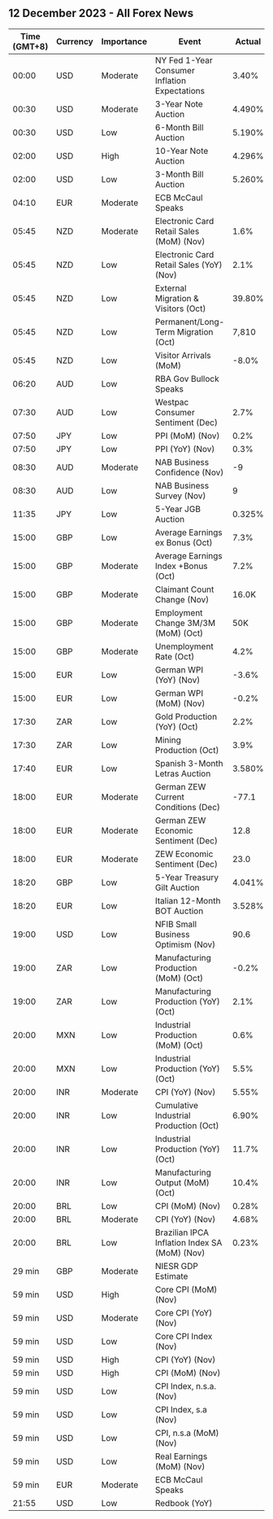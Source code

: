 ## 12 December 2023 - All Forex News

| Time (GMT+8) | Currency | Importance | Event | Actual | Forecast | Previous |
|------|----------|------------|-------|--------|----------|----------|
| 00:00 | USD | Moderate | NY Fed 1-Year Consumer Inflation Expectations | 3.40% |  | 3.60% |
| 00:30 | USD | Moderate | 3-Year Note Auction | 4.490% |  | 4.701% |
| 00:30 | USD | Low | 6-Month Bill Auction | 5.190% |  | 5.190% |
| 02:00 | USD | High | 10-Year Note Auction | 4.296% |  | 4.519% |
| 02:00 | USD | Low | 3-Month Bill Auction | 5.260% |  | 5.250% |
| 04:10 | EUR | Moderate | ECB McCaul Speaks |  |  |  |
| 05:45 | NZD | Moderate | Electronic Card Retail Sales (MoM) (Nov) | 1.6% |  | -0.6% |
| 05:45 | NZD | Low | Electronic Card Retail Sales (YoY) (Nov) | 2.1% |  | -2.0% |
| 05:45 | NZD | Low | External Migration & Visitors (Oct) | 39.80% |  | 48.70% |
| 05:45 | NZD | Low | Permanent/Long-Term Migration (Oct) | 7,810 |  | 10,010 |
| 05:45 | NZD | Low | Visitor Arrivals (MoM) | -8.0% |  | 2.3% |
| 06:20 | AUD | Low | RBA Gov Bullock Speaks |  |  |  |
| 07:30 | AUD | Low | Westpac Consumer Sentiment (Dec) | 2.7% |  | -2.6% |
| 07:50 | JPY | Low | PPI (MoM) (Nov) | 0.2% | 0.2% | -0.3% |
| 07:50 | JPY | Low | PPI (YoY) (Nov) | 0.3% | 0.1% | 0.9% |
| 08:30 | AUD | Moderate | NAB Business Confidence (Nov) | -9 |  | -3 |
| 08:30 | AUD | Low | NAB Business Survey (Nov) | 9 |  | 13 |
| 11:35 | JPY | Low | 5-Year JGB Auction | 0.325% |  | 0.418% |
| 15:00 | GBP | Low | Average Earnings ex Bonus (Oct) | 7.3% | 7.4% | 7.8% |
| 15:00 | GBP | Moderate | Average Earnings Index +Bonus (Oct) | 7.2% | 7.7% | 8.0% |
| 15:00 | GBP | Moderate | Claimant Count Change (Nov) | 16.0K | 15.0K | 8.9K |
| 15:00 | GBP | Moderate | Employment Change 3M/3M (MoM) (Oct) | 50K |  | 52K |
| 15:00 | GBP | Moderate | Unemployment Rate (Oct) | 4.2% | 4.2% | 4.2% |
| 15:00 | EUR | Low | German WPI (YoY) (Nov) | -3.6% |  | -4.2% |
| 15:00 | EUR | Low | German WPI (MoM) (Nov) | -0.2% | -0.1% | -0.7% |
| 17:30 | ZAR | Low | Gold Production (YoY) (Oct) | 2.2% |  | -0.2% |
| 17:30 | ZAR | Low | Mining Production (Oct) | 3.9% | 1.5% | -1.9% |
| 17:40 | EUR | Low | Spanish 3-Month Letras Auction | 3.580% |  | 3.552% |
| 18:00 | EUR | Moderate | German ZEW Current Conditions (Dec) | -77.1 | -76.0 | -79.8 |
| 18:00 | EUR | Moderate | German ZEW Economic Sentiment (Dec) | 12.8 | 8.8 | 9.8 |
| 18:00 | EUR | Moderate | ZEW Economic Sentiment (Dec) | 23.0 | 11.2 | 13.8 |
| 18:20 | GBP | Low | 5-Year Treasury Gilt Auction | 4.041% |  | 4.474% |
| 18:20 | EUR | Low | Italian 12-Month BOT Auction | 3.528% |  | 3.860% |
| 19:00 | USD | Low | NFIB Small Business Optimism (Nov) | 90.6 | 90.7 | 90.7 |
| 19:00 | ZAR | Low | Manufacturing Production (MoM) (Oct) | -0.2% | 0.4% | -0.8% |
| 19:00 | ZAR | Low | Manufacturing Production (YoY) (Oct) | 2.1% | 1.8% | -4.1% |
| 20:00 | MXN | Low | Industrial Production (MoM) (Oct) | 0.6% | -0.1% | 0.2% |
| 20:00 | MXN | Low | Industrial Production (YoY) (Oct) | 5.5% | 4.2% | 4.0% |
| 20:00 | INR | Moderate | CPI (YoY) (Nov) | 5.55% | 5.70% | 4.87% |
| 20:00 | INR | Low | Cumulative Industrial Production (Oct) | 6.90% |  | 6.00% |
| 20:00 | INR | Low | Industrial Production (YoY) (Oct) | 11.7% | 10.0% | 5.8% |
| 20:00 | INR | Low | Manufacturing Output (MoM) (Oct) | 10.4% |  | 4.9% |
| 20:00 | BRL | Low | CPI (MoM) (Nov) | 0.28% | 0.30% | 0.24% |
| 20:00 | BRL | Moderate | CPI (YoY) (Nov) | 4.68% | 4.70% | 4.82% |
| 20:00 | BRL | Low | Brazilian IPCA Inflation Index SA (MoM) (Nov) | 0.23% |  | 0.23% |
| 29 min | GBP | Moderate | NIESR GDP Estimate |  |  | 0.1% |
| 59 min | USD | High | Core CPI (MoM) (Nov) |  | 0.3% | 0.2% |
| 59 min | USD | Moderate | Core CPI (YoY) (Nov) |  | 4.0% | 4.0% |
| 59 min | USD | Low | Core CPI Index (Nov) |  |  | 311.37 |
| 59 min | USD | High | CPI (YoY) (Nov) |  | 3.1% | 3.2% |
| 59 min | USD | High | CPI (MoM) (Nov) |  | 0.0% | 0.0% |
| 59 min | USD | Low | CPI Index, n.s.a. (Nov) |  | 306.90 | 307.67 |
| 59 min | USD | Low | CPI Index, s.a (Nov) |  |  | 307.62 |
| 59 min | USD | Low | CPI, n.s.a (MoM) (Nov) |  |  | -0.04% |
| 59 min | USD | Low | Real Earnings (MoM) (Nov) |  |  | -0.1% |
| 59 min | EUR | Moderate | ECB McCaul Speaks |  |  |  |
| 21:55 | USD | Low | Redbook (YoY) |  |  | 3.0% |
